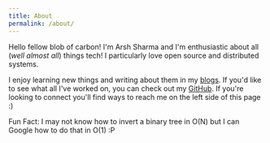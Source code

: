 ```yaml
---
title: About
permalink: /about/
---
```


Hello fellow blob of carbon! I'm Arsh Sharma and I'm enthusiastic about all (*well almost all*) things tech! I particularly love open source and distributed systems. 

I enjoy learning new things and writing about them in my [blogs](/tags). If you'd like to see what all I've worked on, you can check out my [GitHub](https://github.com/RinkiyaKeDad). If you're looking to connect you'll find ways to reach me on the left side of this page :)

Fun Fact: I may not know how to invert a binary tree in O(N) but I can Google how to do that in O(1) :P